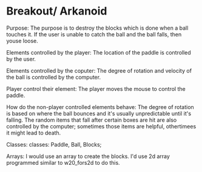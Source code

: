 # Breakout/ Arkanoid
Purpose: The purpose is to destroy the blocks which is done when a ball touches it. If the user is unable to catch the ball and the ball falls, then youse loose. 

Elements controlled by the player: The location of the paddle is controlled by the user. 

Elements controlled by the coputer: The degree of rotation and velocity of the ball is controlled by the computer. 

Player control their element: The player moves the mouse to control the paddle. 

How do the non-player controlled elements behave: The degree of rotation is based on where the ball bounces and it's usually unpredictable until it's falling. The random items that fall after certain boxes are hit are also controlled by the computer; sometimes those items are helpful, othertimees it might lead to death. 

Classes: classes: Paddle, Ball, Blocks;  

Arrays: I would use an array to create the blocks. I'd use 2d array programmed similar to w20_fors2d to do this. 
